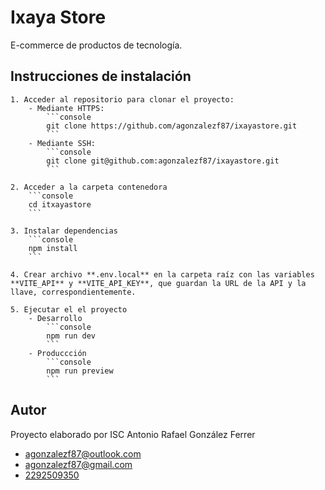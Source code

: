 
# Ixaya Store

E-commerce de productos de tecnología.

## Instrucciones de instalación

    1. Acceder al repositorio para clonar el proyecto:
        - Mediante HTTPS:
            ```console
            git clone https://github.com/agonzalezf87/ixayastore.git
            ```
        - Mediante SSH:
            ```console
            git clone git@github.com:agonzalezf87/ixayastore.git
            ```
    
    2. Acceder a la carpeta contenedora
        ```console
        cd itxayastore
        ```
    
    3. Instalar dependencias
        ```console
        npm install
        ```

    4. Crear archivo **.env.local** en la carpeta raíz con las variables **VITE_API** y **VITE_API_KEY**, que guardan la URL de la API y la llave, correspondientemente.

    5. Ejecutar el el proyecto
        - Desarrollo
            ```console
            npm run dev
            ```
        - Produccción
            ```console
            npm run preview
            ```
## Autor

Proyecto elaborado por ISC Antonio Rafael González Ferrer

- [agonzalezf87@outlook.com](mailto:agonzalezf87@outlook.com)
- [agonzalezf87@gmail.com](mailto:agonzalezf87@gmail.com)
- [2292509350](tel:2292509350)